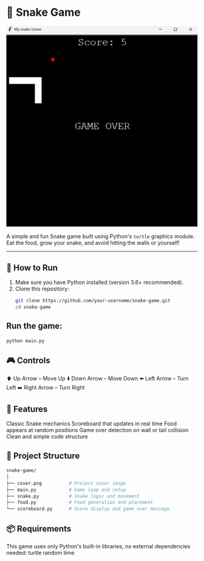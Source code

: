 # 🐍 Snake Game

![Cover](cover.png)

A simple and fun Snake game built using Python's `turtle` graphics module. Eat the food, grow your snake, and avoid hitting the walls or yourself!

---

## 🚀 How to Run

1. Make sure you have Python installed (version 3.6+ recommended).
2. Clone this repository:
   ```bash
   git clone https://github.com/your-username/snake-game.git
   cd snake-game

## Run the game:

```bash
python main.py
```

## 🎮 Controls

⬆️ Up Arrow – Move Up
⬇️ Down Arrow – Move Down
⬅️ Left Arrow – Turn Left
➡️ Right Arrow – Turn Right

## 🐍 Features

Classic Snake mechanics
Scoreboard that updates in real time
Food appears at random positions
Game over detection on wall or tail collision
Clean and simple code structure

## 🧱 Project Structure

```bash
snake-game/
│
├── cover.png          # Project cover image
├── main.py            # Game loop and setup
├── snake.py           # Snake logic and movement
├── food.py            # Food generation and placement
└── scoreboard.py      # Score display and game over message
```

## 📦 Requirements

This game uses only Python's built-in libraries, no external dependencies needed:
turtle
random
time